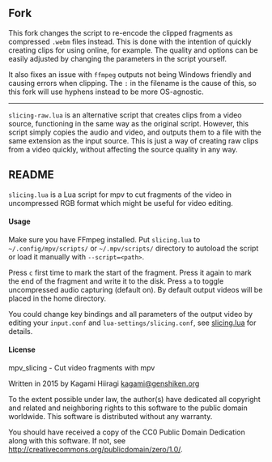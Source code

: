 ## Fork

This fork changes the script to re-encode the clipped fragments as compressed `.webm` files instead. This is done with the intention of quickly creating clips for using online, for example. The quality and options can be easily adjusted by changing the parameters in the script yourself.

It also fixes an issue with `ffmpeg` outputs not being Windows friendly and causing errors when clipping. The `:` in the filename is the cause of this, so this fork will use hyphens instead to be more OS-agnostic.

---

`slicing-raw.lua` is an alternative script that creates clips from a video source, functioning in the same way as the original script. However, this script simply copies the audio and video, and outputs them to a file with the same extension as the input source. This is just a way of creating raw clips from a video quickly, without affecting the source quality in any way.

## README
`slicing.lua` is a Lua script for mpv to cut fragments of the video in uncompressed RGB format which might be useful for video editing.

#### Usage

Make sure you have FFmpeg installed. Put `slicing.lua` to `~/.config/mpv/scripts/` or `~/.mpv/scripts/` directory to autoload the script or load it manually with `--script=<path>`.

Press `c` first time to mark the start of the fragment. Press it again to mark the end of the fragment and write it to the disk. Press `a` to toggle uncompressed audio capturing (default on). By default output videos will be placed in the home directory.

You could change key bindings and all parameters of the output video by editing your `input.conf` and `lua-settings/slicing.conf`, see [slicing.lua](https://github.com/Kagami/mpv_slicing/blob/master/slicing.lua) for details.

#### License

mpv_slicing - Cut video fragments with mpv

Written in 2015 by Kagami Hiiragi <kagami@genshiken.org>

To the extent possible under law, the author(s) have dedicated all copyright and related and neighboring rights to this software to the public domain worldwide. This software is distributed without any warranty.

You should have received a copy of the CC0 Public Domain Dedication along with this software. If not, see <http://creativecommons.org/publicdomain/zero/1.0/>.
